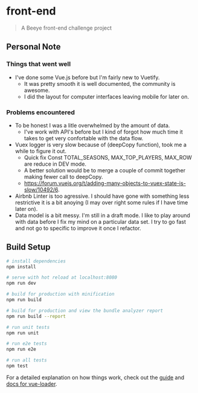 # front-end

> A Beeye front-end challenge project

## Personal Note

### Things that went well
- I've done some Vue.js before but I'm fairly new to Vuetify.
  - It was pretty smooth it is well documented, the community is awesome.
  - I did the layout for computer interfaces leaving mobile for later on.

### Problems encountered
- To be honest I was a litle overwhelmed by the amount of data.
  - I've work with API's before but I kind of forgot how much time it takes to get very confortable with the data flow.
- Vuex logger is very slow because of (deepCopy function), took me a while to figure it out.
  - Quick fix Const TOTAL_SEASONS, MAX_TOP_PLAYERS, MAX_ROW are reduce in DEV mode.
  - A better solution would be to merge a couple of commit together making fewer call to deepCopy.
  - https://forum.vuejs.org/t/adding-many-objects-to-vuex-state-is-slow/10492/6.
- Airbnb Linter is too agressive. I should have gone with something less restrictive it is a bit anoying (I may over right some rules if I have time later on).
- Data model is a bit messy. I'm still in a draft mode. I like to play around with data before I fix my mind on a particular data set. I try to go fast and not go to specific to improve it once I refactor.

## Build Setup

``` bash
# install dependencies
npm install

# serve with hot reload at localhost:8080
npm run dev

# build for production with minification
npm run build

# build for production and view the bundle analyzer report
npm run build --report

# run unit tests
npm run unit

# run e2e tests
npm run e2e

# run all tests
npm test
```

For a detailed explanation on how things work, check out the [guide](http://vuejs-templates.github.io/webpack/) and [docs for vue-loader](http://vuejs.github.io/vue-loader).
